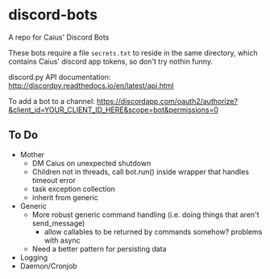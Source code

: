 # discord-bots
A repo for Caius' Discord Bots

These bots require a file `secrets.txt` to reside in the same directory, which contains Caius' discord app tokens, so don't try nothin funny. 

discord.py API documentation: http://discordpy.readthedocs.io/en/latest/api.html

To add a bot to a channel: https://discordapp.com/oauth2/authorize?&client_id=YOUR_CLIENT_ID_HERE&scope=bot&permissions=0

## To Do
* Mother
  * DM Caius on unexpected shutdown
  * Children not in threads, call bot.run() inside wrapper that handles timeout error
  * task exception collection
  * inherit from generic
* Generic
  * More robust generic command handling (i.e. doing things that aren't send_message) 
    * allow callables to be returned by commands somehow? problems with async
  * Need a better pattern for persisting data
* Logging
* Daemon/Cronjob
